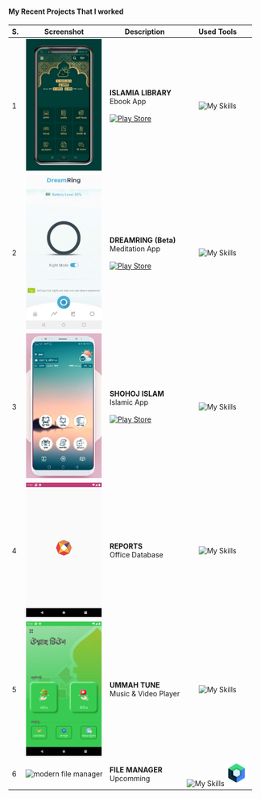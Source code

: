 #### My Recent Projects That I worked
|  S. | Screenshot  | Description| Used Tools  |
| ------------ |:------------:|------------|:-------------:|
| 1  | <img src="/assets/islamialibrary.jpg" width="150px"/>  |  __ISLAMIA LIBRARY__<br/>Ebook App<br/><br/> [![Play Store](https://img.shields.io/badge/Google_Play-414141?style=for-the-badge&logo=google-play&logoColor=white)](https://play.google.com/store/apps/details?id=com.islamialibrary.islamicapp)  | ![My Skills](https://skillicons.dev/icons?i=androidstudio,kotlin&theme=light) |
| 2  |<img src="/assets/dreamring.jpg" width="150px"/>   | __DREAMRING (Beta)__ <br/>Meditation App<br/><br/>[![Play Store](https://img.shields.io/badge/Google_Play-414141?style=for-the-badge&logo=google-play&logoColor=white)](https://play.google.com/store/apps/details?id=com.app.dreamring) |![My Skills](https://skillicons.dev/icons?i=androidstudio,kotlin&theme=light) |
| 3  |  <img src="/assets/shohojislam.jpg" width="150px"/> |  __SHOHOJ ISLAM__ <br/>Islamic App<br/><br/> [![Play Store](https://img.shields.io/badge/Google_Play-414141?style=for-the-badge&logo=google-play&logoColor=white)](https://play.google.com/store/apps/details?id=com.app.sohojislam) |   ![My Skills](https://skillicons.dev/icons?i=androidstudio,kotlin&theme=light) |
|  4 |  <img src="/assets/nsereports.png" width="150px"/>  | __REPORTS__ <br/> Office Database |  ![My Skills](https://skillicons.dev/icons?i=androidstudio,kotlin&theme=light) |
|  5 | <img src="/assets/ummahtune.png" width="150px"/>     |  __UMMAH TUNE__ <br/> Music & Video Player  |   ![My Skills](https://skillicons.dev/icons?i=androidstudio,kotlin&theme=light) |
| 6  |  <img src="" width="150px" alt="modern file manager"/> |  __FILE MANAGER__ <br/> Upcomming  |   ![My Skills](https://skillicons.dev/icons?i=androidstudio,kotlin&theme=light)<img src="/assets/jetpackcompose.png" height="52"/> |
